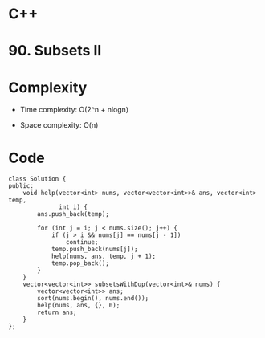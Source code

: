 # C++
<!-- Describe your first thoughts on how to solve this problem. -->

# 90. Subsets II
<!-- Describe your approach to solving the problem. -->

# Complexity
- Time complexity: O(2^n + nlogn)
<!-- Add your time complexity here, e.g. $$O(n)$$ -->

- Space complexity: O(n)
<!-- Add your space complexity here, e.g. $$O(n)$$ -->

# Code
```
class Solution {
public:
    void help(vector<int> nums, vector<vector<int>>& ans, vector<int> temp,
              int i) {
        ans.push_back(temp);

        for (int j = i; j < nums.size(); j++) {
            if (j > i && nums[j] == nums[j - 1])
                continue;
            temp.push_back(nums[j]);
            help(nums, ans, temp, j + 1);
            temp.pop_back();
        }
    }
    vector<vector<int>> subsetsWithDup(vector<int>& nums) {
        vector<vector<int>> ans;
        sort(nums.begin(), nums.end());
        help(nums, ans, {}, 0);
        return ans;
    }
};
```
